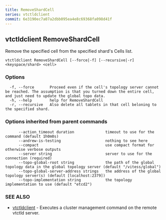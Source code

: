 ```yaml
---
title: RemoveShardCell
series: vtctldclient
commit: 6e3190ec7a07a2dbb095ea4e8c69368fa098d41f
---
```

## vtctldclient RemoveShardCell

Remove the specified cell from the specified shard's Cells list.

```
vtctldclient RemoveShardCell [--force|-f] [--recursive|-r] <keyspace/shard> <cell>
```

### Options

```
  -f, --force       Proceed even if the cell's topology server cannot be reached. The assumption is that you turned down the entire cell, and just need to update the global topo data.
  -h, --help        help for RemoveShardCell
  -r, --recursive   Also delete all tablets in that cell beloning to the specified shard.
```

### Options inherited from parent commands

```
      --action_timeout duration              timeout to use for the command (default 1h0m0s)
      --andrew-is-testing                    nothing to see here
      --compact                              use compact format for otherwise verbose outputs
      --server string                        server to use for the connection (required)
      --topo-global-root string              the path of the global topology data in the global topology server (default "/vitess/global")
      --topo-global-server-address strings   the address of the global topology server(s) (default [localhost:2379])
      --topo-implementation string           the topology implementation to use (default "etcd2")
```

### SEE ALSO

* [vtctldclient](../)	 - Executes a cluster management command on the remote vtctld server.

